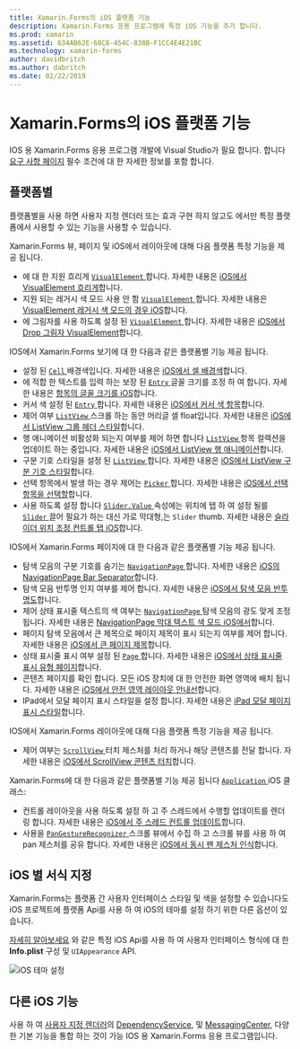 ```yaml
---
title: Xamarin.Forms의 iOS 플랫폼 기능
description: Xamarin.Forms 응용 프로그램에 특정 iOS 기능을 추가 합니다.
ms.prod: xamarin
ms.assetid: 634AB62E-68C8-454C-838B-F1CC4E4E21BC
ms.technology: xamarin-forms
author: davidbritch
ms.author: dabritch
ms.date: 02/22/2019
---
```


# <a name="ios-platform-features-in-xamarinforms"></a>Xamarin.Forms의 iOS 플랫폼 기능

IOS 용 Xamarin.Forms 응용 프로그램 개발에 Visual Studio가 필요 합니다. 합니다 [요구 사항 페이지](~/get-started/requirements.md) 필수 조건에 대 한 자세한 정보를 포함 합니다.

## <a name="platform-specifics"></a>플랫폼별

플랫폼별을 사용 하면 사용자 지정 렌더러 또는 효과 구현 하지 않고도 에서만 특정 플랫폼에서 사용할 수 있는 기능을 사용할 수 있습니다.

Xamarin.Forms 뷰, 페이지 및 iOS에서 레이아웃에 대해 다음 플랫폼 특정 기능을 제공 됩니다.

- 에 대 한 지원 흐리게 [ `VisualElement` ](xref:Xamarin.Forms.VisualElement)합니다. 자세한 내용은 [iOS에서 VisualElement 흐리게](visualelement-blur.md)합니다.
- 지원 되는 레거시 색 모드 사용 안 함 [ `VisualElement` ](xref:Xamarin.Forms.VisualElement)합니다. 자세한 내용은 [VisualElement 레거시 색 모드의 경우 iOS](legacy-color-mode.md)합니다.
- 에 그림자를 사용 하도록 설정 된 [ `VisualElement` ](xref:Xamarin.Forms.VisualElement)합니다. 자세한 내용은 [iOS에서 Drop 그림자 VisualElement](visualelement-drop-shadow.md)합니다.

IOS에서 Xamarin.Forms 보기에 대 한 다음과 같은 플랫폼별 기능 제공 됩니다.

- 설정 된 [ `Cell` ](xref:Xamarin.Forms.Cell) 배경색입니다. 자세한 내용은 [iOS에서 셀 배경색](cell-background-color.md)합니다.
- 에 적합 한 텍스트를 입력 하는 보장 된 [ `Entry` ](xref:Xamarin.Forms.Entry) 글꼴 크기를 조정 하 여 합니다. 자세한 내용은 [항목의 글꼴 크기를 iOS](entry-font-size.md)합니다.
- 커서 색 설정 된 [ `Entry` ](xref:Xamarin.Forms.Entry)합니다. 자세한 내용은 [iOS에서 커서 색 항목](entry-cursor-color.md)합니다.
- 제어 여부 [ `ListView` ](xref:Xamarin.Forms.ListView) 스크롤 하는 동안 머리글 셀 float입니다. 자세한 내용은 [iOS에서 ListView 그룹 헤더 스타일](listview-group-header-style.md)합니다.
- 행 애니메이션 비활성화 되는지 여부를 제어 하면 합니다 [ `ListView` ](xref:Xamarin.Forms.ListView) 항목 컬렉션을 업데이트 하는 중입니다. 자세한 내용은 [iOS에서 ListView 행 애니메이션](listview-row-animations.md)합니다.
- 구분 기호 스타일을 설정 된 [ `ListView` ](xref:Xamarin.Forms.ListView)합니다. 자세한 내용은 [iOS에서 ListView 구분 기호 스타일](listview-separator-style.md)합니다.
- 선택 항목에서 발생 하는 경우 제어는 [ `Picker` ](xref:Xamarin.Forms.Picker)합니다. 자세한 내용은 [iOS에서 선택 항목을 선택할](picker-selection.md)합니다.
- 사용 하도록 설정 합니다 [ `Slider.Value` ](xref:Xamarin.Forms.Slider.Value) 속성에는 위치에 탭 하 여 설정 될를 [ `Slider` ](xref:Xamarin.Forms.Slider) 끌어 필요가 하는 대신 가로 막대형,는 `Slider` thumb. 자세한 내용은 [슬라이더 위치 조정 컨트롤 탭 iOS](slider-thumb.md)합니다.

IOS에서 Xamarin.Forms 페이지에 대 한 다음과 같은 플랫폼별 기능 제공 됩니다.

- 탐색 모음의 구분 기호를 숨기는 [ `NavigationPage` ](xref:Xamarin.Forms.NavigationPage)합니다. 자세한 내용은 [iOS의 NavigationPage Bar Separator](navigation-bar-separator.md)합니다.
- 탐색 모음 반투명 인지 여부를 제어 합니다. 자세한 내용은 [iOS에서 탐색 모음 반투명도](navigation-bar-translucent.md)합니다.
- 제어 상태 표시줄 텍스트의 색 여부는 [ `NavigationPage` ](xref:Xamarin.Forms.NavigationPage) 탐색 모음의 광도 맞게 조정 됩니다. 자세한 내용은 [NavigationPage 막대 텍스트 색 모드 iOS에서](status-bar-text-color.md)합니다.
- 페이지 탐색 모음에서 큰 제목으로 페이지 제목이 표시 되는지 여부를 제어 합니다. 자세한 내용은 [iOS에서 큰 페이지 제목](page-large-title.md)합니다.
- 상태 표시줄 표시 여부 설정 된 [ `Page` ](xref:Xamarin.Forms.Page)합니다. 자세한 내용은 [iOS에서 상태 표시줄 표시 유형 페이지](page-status-bar-visibility.md)합니다.
- 콘텐츠 페이지를 확인 합니다. 모든 iOS 장치에 대 한 안전한 화면 영역에 배치 됩니다. 자세한 내용은 [iOS에서 안전 영역 레이아웃 안내선](page-safe-area-layout.md)합니다.
- IPad에서 모달 페이지 표시 스타일을 설정 합니다. 자세한 내용은 [iPad 모달 페이지 표시 스타일](ipad-page-presentation-style.md)합니다.

IOS에서 Xamarin.Forms 레이아웃에 대해 다음 플랫폼 특정 기능을 제공 됩니다.

- 제어 여부는 [ `ScrollView` ](xref:Xamarin.Forms.ScrollView) 터치 제스처를 처리 하거나 해당 콘텐츠를 전달 합니다. 자세한 내용은 [iOS에서 ScrollView 콘텐츠 터치](scrollview-content-touches.md)합니다.

Xamarin.Forms에 대 한 다음과 같은 플랫폼별 기능 제공 됩니다 [ `Application` ](xref:Xamarin.Forms.Application) iOS 클래스:

- 컨트롤 레이아웃을 사용 하도록 설정 하 고 주 스레드에서 수행할 업데이트를 렌더링 합니다. 자세한 내용은 [iOS에서 주 스레드 컨트롤 업데이트](main-thread-updates-ui.md)합니다.
- 사용을 [ `PanGestureRecognizer` ](xref:Xamarin.Forms.PanGestureRecognizer) 스크롤 뷰에서 수집 하 고 스크롤 뷰를 사용 하 여 pan 제스처를 공유 합니다. 자세한 내용은 [iOS에서 동시 팬 제스처 인식](application-pan-gesture.md)합니다.

## <a name="ios-specific-formatting"></a>iOS 별 서식 지정

Xamarin.Forms는 플랫폼 간 사용자 인터페이스 스타일 및 색을 설정할 수 있습니다도 iOS 프로젝트에 플랫폼 Api를 사용 하 여 iOS의 테마를 설정 하기 위한 다른 옵션이 있습니다.

[자세히 알아보세요](formatting.md) 와 같은 특정 iOS Api를 사용 하 여 사용자 인터페이스 형식에 대 한 **Info.plist** 구성 및 `UIAppearance` API.

![](images/status-white-sml.png "iOS 테마 설정")

## <a name="other-ios-features"></a>다른 iOS 기능

사용 하 여 [사용자 지정 렌더러](~/xamarin-forms/app-fundamentals/custom-renderer/index.md)의 [DependencyService](~/xamarin-forms/app-fundamentals/dependency-service/index.md), 및 [MessagingCenter](~/xamarin-forms/app-fundamentals/messaging-center.md), 다양 한 기본 기능을 통합 하는 것이 가능 IOS 용 Xamarin.Forms 응용 프로그램입니다.
